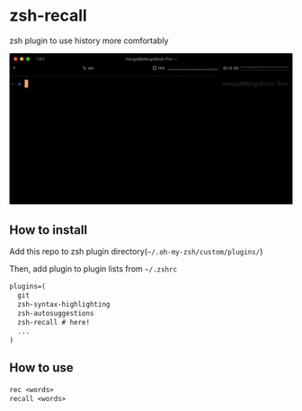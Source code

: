 # zsh-recall
zsh plugin to use history more comfortably

![example](images/example.gif)

## How to install
Add this repo to zsh plugin directory(`~/.oh-my-zsh/custom/plugins/`)

Then, add plugin to plugin lists from `~/.zshrc`
```
plugins=(
  git
  zsh-syntax-highlighting
  zsh-autosuggestions
  zsh-recall # here!
  ...
)
```

## How to use

```
rec <words>
recall <words>
```
